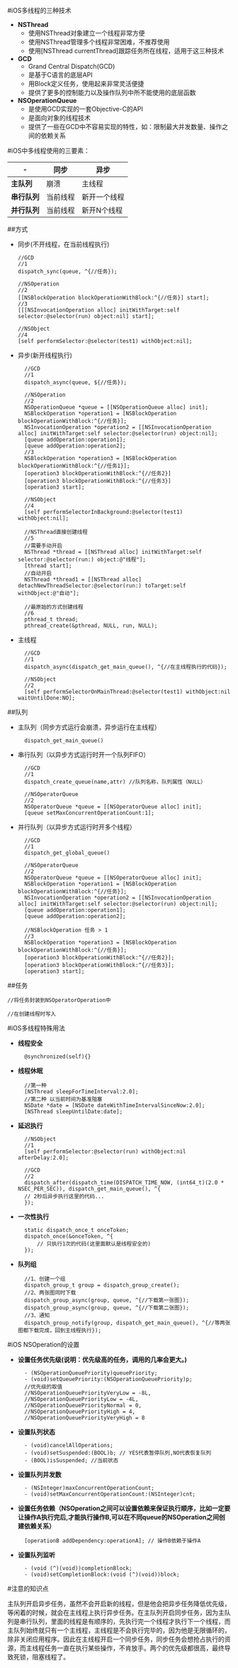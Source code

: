 #iOS多线程的三种技术

* **NSThread**
	- 使用NSThread对象建立一个线程非常方便
	- 使用NSThread管理多个线程非常困难，不推荐使用
	- 使用[NSThread currentThread]跟踪任务所在线程，适用于这三种技术
* **GCD**
	- Grand Central Dispatch(GCD)
	- 是基于C语言的底层API
	- 用Block定义任务，使用起来非常灵活便捷
	- 提供了更多的控制能力以及操作队列中所不能使用的底层函数
* **NSOperationQueue**
	- 是使用GCD实现的一套Objective-C的API
	- 是面向对象的线程技术
	- 提供了一些在GCD中不容易实现的特性，如：限制最大并发数量、操作之间的依赖关系

#iOS中多线程使用的三要素：


-|**同步**   |  **异步**  |
--------    | ----------- | ---------  |
**主队列**   |   崩溃       |     主线程 |
**串行队列** | 当前线程      | 新开一个线程 |
**并行队列** | 当前线程      | 新开N个线程 |

##方式

* 同步(不开线程，在当前线程执行)
	
	```obj-c
	//GCD
	//1
	dispatch_sync(queue, ^{//任务});
		
	//NSOperation
	//2
	[[NSBlockOperation blockOperationWithBlock:^{//任务}] start];
	//3
	[[[NSInvocationOperation alloc] initWithTarget:self selector:@selector(run) object:nil] start];
		
	//NSObject
	//4
	[self performSelector:@selector(test1) withObject:nil];
	```
	
* 异步(新开线程执行)

		//GCD
		//1
		dispatch_async(queue, ${//任务});
		
		//NSOperation
		//2
		NSOperationQueue *queue = [[NSOperationQueue alloc] init];
		NSBlockOperation *operation1 = [NSBlockOperation blockOperationWithBlock:^{//任务}];
		NSInvocationOperation *operation2 = [[NSInvocationOperation alloc] initWithTarget:self selector:@selector(run) object:nil];
		[queue addOperation:operation1];
		[queue addOperation:operation2];
		//3
		NSBlockOperation *operation3 = [NSBlockOperation blockOperationWithBlock:^{//任务1}];
		[operation3 blockOperationWithBlock:^{//任务2}]
		[operation3 blockOperationWithBlock:^{//任务3}]
		[operation3 start];
		
		//NSObject
		//4
		[self performSelectorInBackground:@selector(test1) withObject:nil];
		
		//NSThread直接创建线程
		//5 
		//需要手动开启
		NSThread *thread = [[NSThread alloc] initWithTarget:self selector:@selector(run:) object:@"线程"];
		[thread start];
		//自动开启
		NSThread *thread1 = [[NSThread alloc] detachNewThreadSelector:@selector(run:) toTarget:self withObject:@"自动"];
		
		//最原始的方式创建线程
		//6
		pthread_t thread;
		pthread_create(&pthread, NULL, run, NULL);

		
* 主线程

		//GCD
		//1
		dispatch_async(dispatch_get_main_queue(), ^{//在主线程执行的代码});
		
		//NSObject
		//2
		[self performSelectorOnMainThread:@selector(test1) withObject:nil waitUntilDone:NO];
		

##队列

* 主队列（同步方式运行会崩溃，异步运行在主线程）
		
		dispatch_get_main_queue()

* 串行队列（以异步方式运行时开一个队列FIFO）
		
		//GCD
		//1
		dispatch_create_queue(name,attr) //队列名称，队列属性（NULL）
		
		//NSOperatorQueue
		//2
		NSOperatorQueue *queue = [[NSOperatorQueue alloc] init];
		[queue setMaxConcurrentOperationCount:1];
		
* 并行队列（以异步方式运行时开多个线程）
		
		//GCD
		//1
		dispatch_get_global_queue()
		
		//NSOperatorQueue
		//2
		NSOperatorQueue *queue = [[NSOperatorQueue alloc] init];
		NSBlockOperation *operation1 = [NSBlockOperation blockOperationWithBlock:^{//任务}];
		NSInvocationOperation *operation2 = [[NSInvocationOperation alloc] initWithTarget:self selector:@selector(run) object:nil];
		[queue addOperation:operation1];
		[queue addOperation:operation2];
		
		//NSBlockOperation 任务 > 1
		//3
		NSBlockOperation *operation3 = [NSBlockOperation blockOperationWithBlock:^{//任务}];
		[operation3 blockOperationWithBlock:^{//任务2}];
		[operation3 blockOperationWithBlock:^{//任务3}];
		[operation3 start];
		

##任务
	
	//将任务封装到NSOperatorOperation中
	
	//在创建线程时写入
	

#iOS多线程特殊用法
	
* **线程安全**
		
		@synchronized(self){}
		
* **线程休眠**
		
		//第一种
		[NSThread sleepForTimeInterval:2.0];
		//第二种 以当前时间为基准阻塞
		NSDate *date = [NSDate dateWithTimeIntervalSinceNow:2.0];
		[NSThread sleepUntilDate:date];
		
* **延迟执行**
		
		//NSObject
		//1
		[self performSelector:@selector(run) withObject:nil afterDelay:2.0];
		
		//GCD
		//2
		dispatch_after(dispatch_time(DISPATCH_TIME_NOW, (int64_t)(2.0 * NSEC_PER_SEC)), dispatch_get_main_queue(), ^{
		// 2秒后异步执行这里的代码...
		});
		
* **一次性执行**
		
		static dispatch_once_t onceToken;
		dispatch_once(&onceToken, ^{
    		// 只执行1次的代码(这里面默认是线程安全的)
		});
		
* **队列组**
		
		//1、创建一个组
		dispatch_group_t group = dispatch_group_create();
		//2、两张图同时下载
		dispatch_group_async(group, queue, ^{//下载第一张图});
		dispatch_group_async(group, queue, ^{//下载第二张图});
		//3、通知
		dispatch_group_notify(group, dispatch_get_main_queue(), ^{//等两张图都下载完成，回到主线程执行});
		
#iOS NSOperation的设置
		
* **设置任务优先级(说明：优先级高的任务，调用的几率会更大。)**
		
		- (NSOperationQueuePriority)queuePriority;
		- (void)setQueuePriority:(NSOperationQueuePriority)p;
		//优先级的取值
		//NSOperationQueuePriorityVeryLow = -8L,
		//NSOperationQueuePriorityLow = -4L,
		//NSOperationQueuePriorityNormal = 0,
		//NSOperationQueuePriorityHigh = 4,
		//NSOperationQueuePriorityVeryHigh = 8 
		
* **设置队列状态**
		
		- (void)cancelAllOperations;
		- (void)setSuspended:(BOOL)b; // YES代表暂停队列,NO代表恢复队列
		- (BOOL)isSuspended; //当前状态
		
* **设置队列并发数**
		
		- (NSInteger)maxConcurrentOperationCount;
		- (void)setMaxConcurrentOperationCount:(NSInteger)cnt; 
		
* **设置任务依赖（NSOperation之间可以设置依赖来保证执行顺序，⽐如一定要让操作A执行完后,才能执行操作B,可以在不同queue的NSOperation之间创建依赖关系）**
		
		[operationB addDependency:operationA]; // 操作B依赖于操作A
		
* **设置队列监听**
		
		- (void (^)(void))completionBlock;
		- (void)setCompletionBlock:(void (^)(void))block; 
		
		
#注意的知识点

主队列开启异步任务，虽然不会开启新的线程，但是他会把异步任务降低优先级，等闲着的时候，就会在主线程上执行异步任务。在主队列开启同步任务，因为主队列是串行队列，里面的线程是有顺序的，先执行完一个线程才执行下一个线程，而主队列始终就只有一个主线程，主线程是不会执行完毕的，因为他是无限循环的，除非关闭应用程序。因此在主线程开启一个同步任务，同步任务会想抢占执行的资源，而主线程任务一直在执行某些操作，不肯放手。两个的优先级都很高，最终导致死锁，阻塞线程了。

